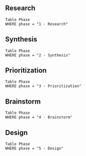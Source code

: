 ## Research
```dataview
Table Phase
WHERE phase = "1 - Research"
```

## Synthesis 
```dataview
Table Phase
WHERE phase = "2 - Synthesis"
```

## Prioritization
```dataview
Table Phase
WHERE phase = "3 - Prioritization"
```

## Brainstorm
```dataview
Table Phase
WHERE phase = "4 - Brainstorm"
```

## Design
```dataview
Table Phase
WHERE phase = "5 - Design"
```
